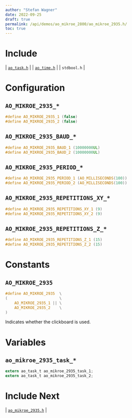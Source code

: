 ```yaml
---
author: "Stefan Wagner"
date: 2022-09-25
draft: true
permalink: /api/demos/ao_mikroe_2800/ao_mikroe_2935.h/
toc: true
---
```


# Include

| [`ao_task.h`](../../src/ao_sys_xc32_pic32mz/ao_task.h.md) |
| [`ao_time.h`](../../src/ao_sys/ao_time.h.md) |
| `stdbool.h` |

# Configuration

## `AO_MIKROE_2935_*`

```c
#define AO_MIKROE_2935_1 (false)
#define AO_MIKROE_2935_2 (false)
```

## `AO_MIKROE_2935_BAUD_*`

```c
#define AO_MIKROE_2935_BAUD_1 (10000000UL)
#define AO_MIKROE_2935_BAUD_2 (10000000UL)
```

## `AO_MIKROE_2935_PERIOD_*`

```c
#define AO_MIKROE_2935_PERIOD_1 (AO_MILLISECONDS(100))
#define AO_MIKROE_2935_PERIOD_2 (AO_MILLISECONDS(100))
```

## `AO_MIKROE_2935_REPETITIONS_XY_*`

```c
#define AO_MIKROE_2935_REPETITIONS_XY_1 (9)
#define AO_MIKROE_2935_REPETITIONS_XY_2 (9)
```

## `AO_MIKROE_2935_REPETITIONS_Z_*`

```c
#define AO_MIKROE_2935_REPETITIONS_Z_1 (15)
#define AO_MIKROE_2935_REPETITIONS_Z_2 (15)
```

# Constants

## `AO_MIKROE_2935`

```c
#define AO_MIKROE_2935  \
(                       \
    AO_MIKROE_2935_1 || \
    AO_MIKROE_2935_2    \
)
```

Indicates whether the clickboard is used.

# Variables

## `ao_mikroe_2935_task_*`

```c
extern ao_task_t ao_mikroe_2935_task_1;
extern ao_task_t ao_mikroe_2935_task_2;
```

# Include Next

| [`ao_mikroe_2935.h`](../ao_mikroe/ao_mikroe_2935.h.md) |
